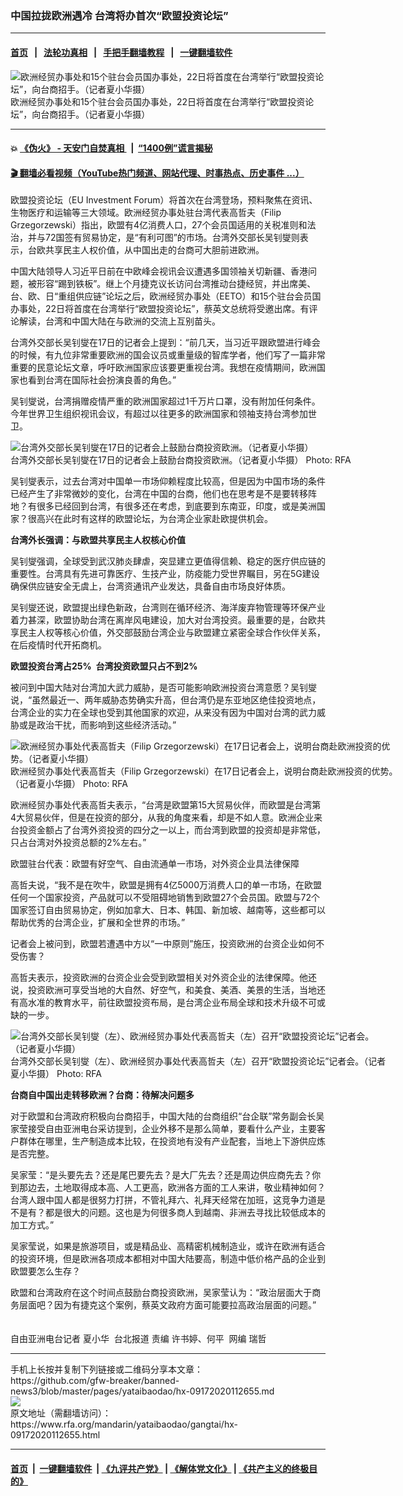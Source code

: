 ### 中国拉拢欧洲遇冷 台湾将办首次“欧盟投资论坛”
------------------------

#### [首页](https://github.com/gfw-breaker/banned-news3/blob/master/README.md) &nbsp;&nbsp;|&nbsp;&nbsp; [法轮功真相](https://github.com/begood0513/basic/blob/master/README.md)  &nbsp;&nbsp;|&nbsp;&nbsp; [手把手翻墙教程](https://github.com/gfw-breaker/guides/wiki)  &nbsp;&nbsp;|&nbsp;&nbsp; [一键翻墙软件](https://github.com/gfw-breaker/nogfw/blob/master/README.md)  



<div id="headerimg">
 <img alt="欧洲经贸办事处和15个驻台会员国办事处，22日将首度在台湾举行“欧盟投资论坛”，向台商招手。（记者夏小华摄）" src="https://www.rfa.org/mandarin/yataibaodao/gangtai/hx-09172020112655.html/1.jpg/image" title="欧洲经贸办事处和15个驻台会员国办事处，22日将首度在台湾举行“欧盟投资论坛”，向台商招手。（记者夏小华摄）"/>
 <div id="headerimgcontents">
  <div id="headerimgcaption">
   <span>
    欧洲经贸办事处和15个驻台会员国办事处，22日将首度在台湾举行“欧盟投资论坛”，向台商招手。（记者夏小华摄）
   </span>
   <!-- zoomattribute -->
  </div>
  <!-- headerimgcaption -->
 </div>
 <!-- headerimagecontents -->
</div>

<hr/>


#### 💥 [《伪火》 - 天安门自焚真相 ](http://158.247.195.190:10000/videos/blog/weihuo.html)&nbsp; |&nbsp; [“1400例”谎言揭秘  ](http://158.247.195.190:10000/videos/blog/jiexi1400.html)

#### [ 🎬  翻墙必看视频（YouTube热门频道、网站代理、时事热点、历史事件 ...）](https://github.com/gfw-breaker/links/blob/master/banned.md)

<div id="storytext">
 <div>
  <div class="slot_header">
  </div>
 </div>
 <p>
 </p>
 <p>
  欧盟投资论坛（EU Investment Forum）将首次在台湾登场，预料聚焦在资讯、生物医疗和运输等三大领域。欧洲经贸办事处驻台湾代表高哲夫（Filip Grzegorzewski）指出，欧盟有4亿消费人口，27个会员国适用的关税准则和法治，并与72国签有贸易协定，是“有利可图”的市场。台湾外交部长吴钊燮则表示，台欧共享民主人权价值，从中国出走的台商可大胆前进欧洲。
 </p>
 <p>
  中国大陆领导人习近平日前在中欧峰会视讯会议遭遇多国领袖关切新疆、香港问题，被形容“踢到铁板”。继上个月捷克议长访问台湾推动台捷经贸，并出席美、台、欧、日“重组供应链”论坛之后，欧洲经贸办事处（EETO）和15个驻台会员国办事处，22日将首度在台湾举行“欧盟投资论坛”，蔡英文总统将受邀出席。有评论解读，台湾和中国大陆在与欧洲的交流上互别苗头。
 </p>
 <p>
 </p>
 <p>
 </p>
 <p>
  台湾外交部长吴钊燮在17日的记者会上提到：“前几天，当习近平跟欧盟进行峰会的时候，有九位非常重要欧洲的国会议员或重量级的智库学者，他们写了一篇非常重要的民意论坛文章，呼吁欧洲国家应该要更重视台湾。我想在疫情期间，欧洲国家也看到台湾在国际社会扮演良善的角色。”
 </p>
 <p>
  吴钊燮说，台湾捐赠疫情严重的欧洲国家超过1千万片口罩，没有附加任何条件。今年世界卫生组织视讯会议，有超过以往更多的欧洲国家和领袖支持台湾参加世卫。
 </p>
 <p>
 </p>
 <p>
  <div class="image-inline captioned" style="width:622px;">
   <div style="width:622px;">
    <img alt="台湾外交部长吴钊燮在17日的记者会上鼓励台商投资欧洲。（记者夏小华摄）" src="https://www.rfa.org/mandarin/yataibaodao/gangtai/hx-09172020112655.html/2.jpg" title="台湾外交部长吴钊燮在17日的记者会上鼓励台商投资欧洲。（记者夏小华摄）"/>
   </div>
   <div class="image-caption">
    <span style="width:622px;">
     台湾外交部长吴钊燮在17日的记者会上鼓励台商投资欧洲。（记者夏小华摄）
    </span>
    <span class="copyright">
     Photo: RFA
    </span>
   </div>
  </div>
 </p>
 <p>
  吴钊燮表示，过去台湾对中国单一市场仰赖程度比较高，但是因为中国市场的条件已经产生了非常微妙的变化，台湾在中国的台商，他们也在思考是不是要转移阵地？有很多已经回到台湾，有很多还在考虑，到底要到东南亚，印度，或是美洲国家？很高兴在此时有这样的欧盟论坛，为台湾企业家赴欧提供机会。
 </p>
 <p>
  <b>
   台湾外长强调：与欧盟共享民主人权核心价值
  </b>
 </p>
 <p>
  吴钊燮强调，全球受到武汉肺炎肆虐，突显建立更值得信赖、稳定的医疗供应链的重要性。台湾具有先进可靠医疗、生技产业，防疫能力受世界瞩目，另在5G建设确保供应链安全无虞上，台湾资通讯产业发达，具备自由市场良好体质。
 </p>
 <p>
  吴钊燮还说，欧盟提出绿色新政，台湾则在循环经济、海洋废弃物管理等环保产业着力甚深，欧盟协助台湾在离岸风电建设，加大对台湾投资。最重要的是，台欧共享民主人权等核心价值，外交部鼓励台湾企业与欧盟建立紧密全球合作伙伴关系，在后疫情时代开拓商机。
 </p>
 <p>
  <b>
   欧盟投资台湾占25%  台湾投资欧盟只占不到2%
  </b>
 </p>
 <p>
  被问到中国大陆对台湾加大武力威胁，是否可能影响欧洲投资台湾意愿？吴钊燮说，“虽然最近一、两年威胁态势确实升高，但台湾仍是东亚地区绝佳投资地点，台湾企业的实力在全球也受到其他国家的欢迎，从来没有因为中国对台湾的武力威胁或是政治干扰，而影响到这些经济活动。”
 </p>
 <p>
 </p>
 <p>
  <div class="image-inline captioned" style="width:622px;">
   <div style="width:622px;">
    <img alt="欧洲经贸办事处代表高哲夫（Filip Grzegorzewski）在17日记者会上，说明台商赴欧洲投资的优势。（记者夏小华摄）" src="https://www.rfa.org/mandarin/yataibaodao/gangtai/hx-09172020112655.html/3.jpg" title="欧洲经贸办事处代表高哲夫（Filip Grzegorzewski）在17日记者会上，说明台商赴欧洲投资的优势。（记者夏小华摄）"/>
   </div>
   <div class="image-caption">
    <span style="width:622px;">
     欧洲经贸办事处代表高哲夫（Filip Grzegorzewski）在17日记者会上，说明台商赴欧洲投资的优势。（记者夏小华摄）
    </span>
    <span class="copyright">
     Photo: RFA
    </span>
   </div>
  </div>
 </p>
 <p>
  欧洲经贸办事处代表高哲夫表示，“台湾是欧盟第15大贸易伙伴，而欧盟是台湾第4大贸易伙伴，但是在投资的部分，从我的角度来看，却是不如人意。欧洲企业来台投资金额占了台湾外资投资的四分之一以上，而台湾到欧盟的投资却是非常低，只占台湾对外投资总额的2%左右。”
 </p>
 <p>
  欧盟驻台代表：欧盟有好空气、自由流通单一市场，对外资企业具法律保障
 </p>
 <p>
  高哲夫说，“我不是在吹牛，欧盟是拥有4亿5000万消费人口的单一市场，在欧盟任何一个国家投资，产品就可以不受阻碍地销售到欧盟27个会员国。欧盟与72个国家签订自由贸易协定，例如加拿大、日本、韩国、新加坡、越南等，这些都可以帮助优秀的台湾企业，扩展和全世界的市场。”
 </p>
 <p>
  记者会上被问到，欧盟若遭遇中方以“一中原则”施压，投资欧洲的台资企业如何不受伤害？
 </p>
 <p>
  高哲夫表示，投资欧洲的台资企业会受到欧盟相关对外资企业的法律保障。他还说，投资欧洲可享受当地的大自然、好空气，和美食、美酒、美景的生活，当地还有高水准的教育水平，前往欧盟投资布局，是台湾企业布局全球和技术升级不可或缺的一步。
 </p>
 <p>
 </p>
 <p>
  <div class="image-inline captioned" style="width:602px;">
   <div style="width:602px;">
    <img alt="台湾外交部长吴钊燮（左）、欧洲经贸办事处代表高哲夫（左）召开“欧盟投资论坛”记者会。（记者夏小华摄）" src="https://www.rfa.org/mandarin/yataibaodao/gangtai/hx-09172020112655.html/4.jpg" title="台湾外交部长吴钊燮（左）、欧洲经贸办事处代表高哲夫（左）召开“欧盟投资论坛”记者会。（记者夏小华摄）"/>
   </div>
   <div class="image-caption">
    <span style="width:602px;">
     台湾外交部长吴钊燮（左）、欧洲经贸办事处代表高哲夫（左）召开“欧盟投资论坛”记者会。（记者夏小华摄）
    </span>
    <span class="copyright">
     Photo: RFA
    </span>
   </div>
  </div>
 </p>
 <p>
  <b>
   台商自中国出走转移欧洲？台商：待解决问题多
  </b>
 </p>
 <p>
  对于欧盟和台湾政府积极向台商招手，中国大陆的台商组织“台企联”常务副会长吴家莹接受自由亚洲电台采访提到，企业外移不是那么简单，要看什么产业，主要客户群体在哪里，生产制造成本比较，在投资地有没有产业配套，当地上下游供应炼是否完整。
 </p>
 <p>
  吴家莹：“是头要先去？还是尾巴要先去？是大厂先去？还是周边供应商先去？你到那边去，土地取得成本高、人工更高，欧洲各方面的工人来讲，敬业精神如何？台湾人跟中国人都是很努力打拼，不管礼拜六、礼拜天经常在加班，这竞争力道是不是有？都是很大的问题。这也是为何很多商人到越南、非洲去寻找比较低成本的加工方式。”
 </p>
 <p>
  吴家莹说，如果是旅游项目，或是精品业、高精密机械制造业，或许在欧洲有适合的投资环境，但是欧洲各项成本都相对中国大陆要高，制造中低价格产品的企业到欧盟要怎么生存？
 </p>
 <p>
  欧盟和台湾政府在这个时间点鼓励台商投资欧洲，吴家莹认为：“政治层面大于商务层面吧？因为有捷克这个案例，蔡英文政府方面可能要拉高政治层面的问题。”
  <br/>
  <br/>
  <br/>
  自由亚洲电台记者 夏小华  台北报道 责编 许书婷、何平  网编 瑞哲
 </p>
</div>

<hr/>
手机上长按并复制下列链接或二维码分享本文章：<br/>
https://github.com/gfw-breaker/banned-news3/blob/master/pages/yataibaodao/hx-09172020112655.md <br/>
<a href='https://github.com/gfw-breaker/banned-news3/blob/master/pages/yataibaodao/hx-09172020112655.md'><img src='https://github.com/gfw-breaker/banned-news3/blob/master/pages/yataibaodao/hx-09172020112655.md.png'/></a> <br/>
原文地址（需翻墙访问）：https://www.rfa.org/mandarin/yataibaodao/gangtai/hx-09172020112655.html


------------------------
#### [首页](https://github.com/gfw-breaker/banned-news3/blob/master/README.md) &nbsp;|&nbsp; [一键翻墙软件](https://github.com/gfw-breaker/nogfw/blob/master/README.md) &nbsp;| [《九评共产党》](https://github.com/gfw-breaker/9ping.md/blob/master/README.md#九评之一评共产党是什么) | [《解体党文化》](https://github.com/gfw-breaker/jtdwh.md/blob/master/README.md) | [《共产主义的终极目的》](https://github.com/gfw-breaker/gczydzjmd.md/blob/master/README.md)


<img src='http://gfw-breaker.win/banned-news3/pages/yataibaodao/hx-09172020112655.md' width='0px' height='0px'/>